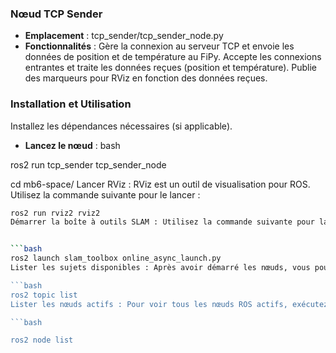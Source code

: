 ### Nœud TCP Sender

- **Emplacement**  : tcp_sender/tcp_sender_node.py
- **Fonctionnalités** :
Gère la connexion au serveur TCP et envoie les données de position et de température au FiPy.
Accepte les connexions entrantes et traite les données reçues (position et température).
Publie des marqueurs pour RViz en fonction des données reçues.
### Installation et Utilisation

Installez les dépendances nécessaires (si applicable).
- **Lancez le nœud**  :
bash

ros2 run tcp_sender tcp_sender_node

cd mb6-space/
Lancer RViz : RViz est un outil de visualisation pour ROS. Utilisez la commande suivante pour le lancer :


 ```bash
ros2 run rviz2 rviz2
Démarrer la boîte à outils SLAM : Utilisez la commande suivante pour lancer le nœud de la boîte à outils SLAM en mode asynchrone :


```bash
ros2 launch slam_toolbox online_async_launch.py
Lister les sujets disponibles : Après avoir démarré les nœuds, vous pouvez lister les sujets ROS disponibles à l'aide de la commande suivante :

```bash
ros2 topic list
Lister les nœuds actifs : Pour voir tous les nœuds ROS actifs, exécutez la commande suivante :

```bash

 ros2 node list

